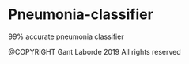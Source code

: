 # Pneumonia-classifier
99% accurate pneumonia classifier


@COPYRIGHT Gant Laborde 2019
All rights reserved
